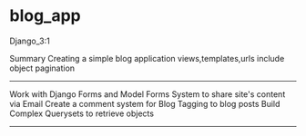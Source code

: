 # blog_app
Django_3:1

Summary
Creating a simple blog application
views,templates,urls include object pagination

***
Work with Django Forms and Model Forms
System to share site's content via Email
Create a comment system for Blog
Tagging to blog posts
Build Complex Querysets to retrieve objects
***
